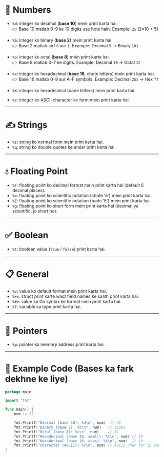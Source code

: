 # 🔢 Numbers

* `%d`: integer ko decimal (**base 10**) mein print karta hai.  
   👉 Base 10 matlab 0–9 ke 10 digits use hote hain. Example: `25` (2×10 + 5)  

* `%b`: integer ko binary (**base 2**) mein print karta hai.  
   👉 Base 2 matlab sirf `0` aur `1`. Example: Decimal `5` → Binary `101`  

* `%o`: integer ko octal (**base 8**) mein print karta hai.  
   👉 Base 8 matlab 0–7 ke digits. Example: Decimal `10` → Octal `12`  

* `%x`: integer ko hexadecimal (**base 16**, chote letters) mein print karta hai.  
   👉 Base 16 matlab 0–9 aur A–F symbols. Example: Decimal `255` → Hex `ff`  

* `%X`: integer ko hexadecimal (bade letters) mein print karta hai.  

* `%c`: integer ko ASCII character ke form mein print karta hai.  

---

# ✍️ Strings

* `%s`: string ko normal form mein print karta hai.  
* `%q`: string ko double quotes ke andar print karta hai.  

---

# 💧 Floating Point

* `%f`: floating point ko decimal format mein print karta hai (default 6 decimal places).  
* `%e`: floating point ko scientific notation (chote 'e') mein print karta hai.  
* `%E`: floating point ko scientific notation (bade 'E') mein print karta hai.  
* `%g`: floating point ko short form mein print karta hai (decimal ya scientific, jo short ho).  

---

# ✅ Boolean

* `%t`: boolean value (`true` / `false`) print karta hai.  

---

# 📋 General

* `%v`: value ko default format mein print karta hai.  
* `%+v`: struct print karte waqt field names ke saath print karta hai.  
* `%#v`: value ko Go syntax ke format mein print karta hai.  
* `%T`: variable ka type print karta hai.  

---

# 📍 Pointers

* `%p`: pointer ka memory address print karta hai.  

---

# 📝 Example Code (Bases ka fark dekhne ke liye)

```go
package main

import "fmt"

func main() {
    num := 25

    fmt.Printf("Decimal (base 10): %d\n", num)  // 25
    fmt.Printf("Binary (base 2): %b\n", num)   // 11001
    fmt.Printf("Octal (base 8): %o\n", num)    // 31
    fmt.Printf("Hexadecimal (base 16, small): %x\n", num) // 19
    fmt.Printf("Hexadecimal (base 16, caps): %X\n", num)  // 19
    fmt.Printf("Character (ASCII): %c\n", num) // ASCII char for 25 (non-printable)
}
